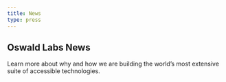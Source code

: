 ```yaml
---
title: News
type: press
---
```


<section class="hero pb-5">
	<div class="container">
		<div class="row justify-content-center text-center">
			<div class="col-md-6">
				<h1>Oswald Labs News</h1>
				<p>Learn more about why and how we are building the world&rsquo;s most extensive suite of accessible technologies.</p>
			</div>
		</div>
	</div>
</section>